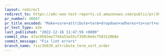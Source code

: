 ```yaml
---
layout: redirect
redirect_to: https://a8c-woo-test-reports.s3.amazonaws.com/public/pr/36047/e2e/index.html
pr_number: 36047
pr_title_encoded: "Make+sure+attribute+term+dropdown+adheres+to+sort+order+setting"
pr_test_type: e2e
last_published: "2022-12-16 11:47:59 +0000"
commit_sha: 47ac9583ee77d4a51e55cf350c0e9c7583128b8e
commit_message: "Fix lint errors"
branch_name: fix/35639_attribute_term_sort_order
---
```

